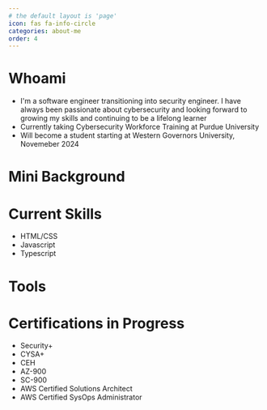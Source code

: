 ```yaml
---
# the default layout is 'page'
icon: fas fa-info-circle
categories: about-me
order: 4
---
```



# Whoami
- I'm a software engineer transitioning into security engineer. I have always been passionate about cybersecurity
and looking forward to growing my skills and continuing to be a lifelong learner
- Currently taking Cybersecurity Workforce Training at Purdue University
- Will become a student starting at Western Governors University, Novemeber 2024

# Mini Background


# Current Skills
- HTML/CSS
- Javascript
- Typescript

# Tools

# Certifications in Progress
- Security+
- CYSA+
- CEH
- AZ-900
- SC-900
- AWS Certified Solutions Architect
- AWS Certified SysOps Administrator


